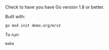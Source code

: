 Check to have you have Go version 1.8
or better.


Built with:

    go mod init demo.org/m/v2

To run:

    make
